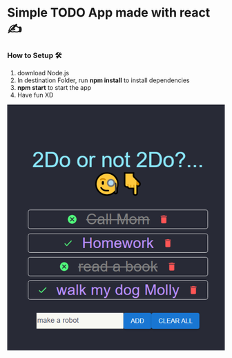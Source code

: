 <h1>Simple TODO App made with react ✍</h1>
<h3>How to Setup 🛠</h3>
<ol>
<li>download Node.js</li>
<li>In destination Folder, run <b>npm install</b> to install dependencies</li>
<li><b>npm start</b> to start the app</li>
<li>Have fun XD</li>
</ol>
<img src='./src/assets/ReadmePhoto.png'><img>
